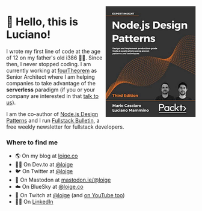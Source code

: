 <a href="https://www.nodejsdesignpatterns.com"><img width="240" align="right" src="https://github.com/lmammino/lmammino/blob/master/nodejsdp.jpg?raw=true"></a>

# 👋 Hello, this is Luciano!

I wrote my first line of code at the age of 12 on my father's old i386 👨‍💻. Since then, I never stopped coding. I am currently working at [fourTheorem](https://www.fourtheorem.com/?utm_source=github-lmammino) as Senior Architect where I am helping companies to take advantage of the **serverless** paradigm (if you or your company are interested in that [talk to us](https://www.fourtheorem.com/contact?utm_source=github-lmammino)).

I am the co-author of [Node.js Design Patterns](https://www.nodejsdesignpatterns.com) and I run [Fullstack Bulletin](https://fstack.link), a free weekly newsletter for fullstack developers.

### Where to find me

- 🌎 On my blog at [loige.co](https://loige.co)
- 👨‍💻 On Dev.to at [@loige](https://dev.to/loige)
- 🐦 On Twitter at [@loige](https://twitter.com/loige)
- 🐘 On Mastodon at [mastodon.ie/@loige](https://mastodon.ie/@loige)
- ☁️ On BlueSky at [@loige.co](https://staging.bsky.app/profile/loige.co)
- 🎥 On Twitch at [@loige](https://twitch.tv/loige) (and [on YouTube too](https://www.youtube.com/loige))
- 👨‍💼 On [LinkedIn](https://www.linkedin.com/in/lucianomammino/)
